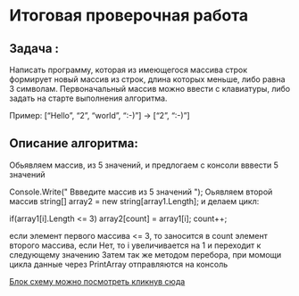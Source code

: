 # Итоговая проверочная работа
## Задача : 

 Написать программу, которая из имеющегося массива строк формирует новый массив из строк, длина которых меньше, либо равна 3 символам. Первоначальный массив можно ввести с клавиатуры, либо задать на старте выполнения алгоритма.

 Пример:
[“Hello”, “2”, “world”, “:-)”] → [“2”, “:-)”]

## Описание алгоритма:

Обьявляем массив, из 5 значений, и предлогаем с консоли вввести 5 значений

 Console.Write(" Ввведите массив из 5 значений ");
 Оьявляем второй массив
 string[] array2 = new string[array1.Length];
  и делаем цикл:

if(array1[i].Length <= 3)
array2[count] = array1[i];
count++;  

если элемент первого массива <= 3, то заносится в count элемент второго массива, если Нет, то i увеличивается на 1 и переходит к следующему значению 
Затем так же методом перебора, при момощи цикла данные через  PrintArray отправляются на консоль

[Блок схему можно посмотреть кликнув сюда ](https://drive.google.com/file/d/1qB9q3M1RoJdoQYDCv5H_PjMGVb7CnTEd/view?usp=sharing)


